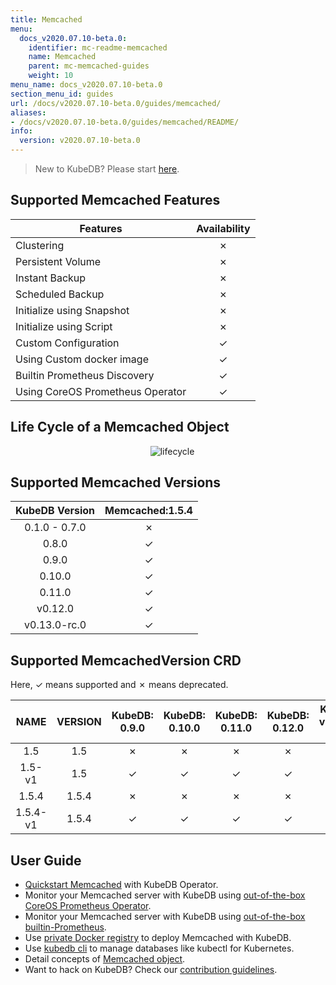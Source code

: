 ```yaml
---
title: Memcached
menu:
  docs_v2020.07.10-beta.0:
    identifier: mc-readme-memcached
    name: Memcached
    parent: mc-memcached-guides
    weight: 10
menu_name: docs_v2020.07.10-beta.0
section_menu_id: guides
url: /docs/v2020.07.10-beta.0/guides/memcached/
aliases:
- /docs/v2020.07.10-beta.0/guides/memcached/README/
info:
  version: v2020.07.10-beta.0
---
```


> New to KubeDB? Please start [here](/docs/v2020.07.10-beta.0/concepts/README).

## Supported Memcached Features

| Features                         | Availability |
| -------------------------------- | :----------: |
| Clustering                       |   &#10007;   |
| Persistent Volume                |   &#10007;   |
| Instant Backup                   |   &#10007;   |
| Scheduled Backup                 |   &#10007;   |
| Initialize using Snapshot        |   &#10007;   |
| Initialize using Script          |   &#10007;   |
| Custom Configuration             |   &#10003;   |
| Using Custom docker image        |   &#10003;   |
| Builtin Prometheus Discovery     |   &#10003;   |
| Using CoreOS Prometheus Operator |   &#10003;   |

## Life Cycle of a Memcached Object

<p align="center">
  <img alt="lifecycle"  src="/docs/v2020.07.10-beta.0/images/memcached/memcached-lifecycle.png">
</p>

## Supported Memcached Versions

| KubeDB Version | Memcached:1.5.4 |
| :------------: | :-------------: |
| 0.1.0 - 0.7.0  |    &#10007;     |
|     0.8.0      |    &#10003;     |
|     0.9.0      |    &#10003;     |
|     0.10.0     |    &#10003;     |
|     0.11.0     |    &#10003;     |
|    v0.12.0     |    &#10003;     |
|  v0.13.0-rc.0  |    &#10003;     |

## Supported MemcachedVersion CRD

Here, &#10003; means supported and &#10007; means deprecated.

|   NAME   | VERSION | KubeDB: 0.9.0 | KubeDB: 0.10.0 | KubeDB: 0.11.0 | KubeDB: 0.12.0 | KubeDB: v0.13.0-rc.0 |
| :------: | :-----: | :-----------: | :------------: | :------------: | :------------: | :------------------: |
|   1.5    |   1.5   |   &#10007;    |    &#10007;    |    &#10007;    |    &#10007;    |       &#10007;       |
|  1.5-v1  |   1.5   |   &#10003;    |    &#10003;    |    &#10003;    |    &#10003;    |       &#10003;       |
|  1.5.4   |  1.5.4  |   &#10007;    |    &#10007;    |    &#10007;    |    &#10007;    |       &#10007;       |
| 1.5.4-v1 |  1.5.4  |   &#10003;    |    &#10003;    |    &#10003;    |    &#10003;    |       &#10003;       |

## User Guide

- [Quickstart Memcached](/docs/v2020.07.10-beta.0/guides/memcached/quickstart/quickstart) with KubeDB Operator.
- Monitor your Memcached server with KubeDB using [out-of-the-box CoreOS Prometheus Operator](/docs/v2020.07.10-beta.0/guides/memcached/monitoring/using-coreos-prometheus-operator).
- Monitor your Memcached server with KubeDB using [out-of-the-box builtin-Prometheus](/docs/v2020.07.10-beta.0/guides/memcached/monitoring/using-builtin-prometheus).
- Use [private Docker registry](/docs/v2020.07.10-beta.0/guides/memcached/private-registry/using-private-registry) to deploy Memcached with KubeDB.
- Use [kubedb cli](/docs/v2020.07.10-beta.0/guides/memcached/cli/cli) to manage databases like kubectl for Kubernetes.
- Detail concepts of [Memcached object](/docs/v2020.07.10-beta.0/concepts/databases/memcached).
- Want to hack on KubeDB? Check our [contribution guidelines](/docs/v2020.07.10-beta.0/CONTRIBUTING).

